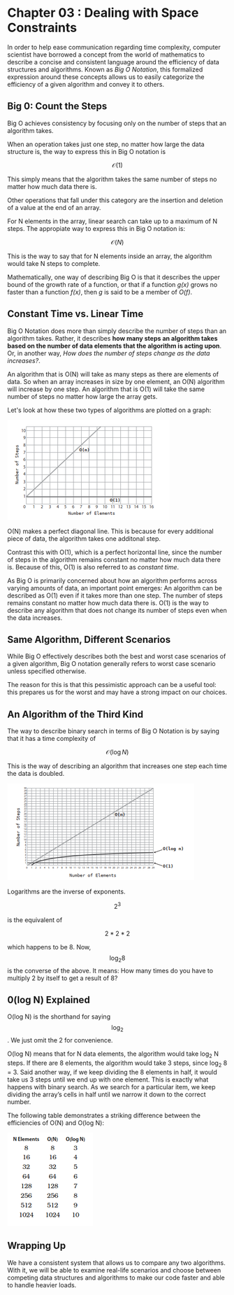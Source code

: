 # Chapter 03 : Dealing with Space Constraints

In order to help ease communication regarding time complexity, computer scientist have borrowed a concept from the world of mathematics to describe a concise and consistent language around the efficiency of data structures and algorithms. Known as _Big O Notation_, this formalized expression around these concepts allows us to easily categorize the efficiency of a given algorithm and convey it to others. 

## Big 0: Count the Steps

Big O achieves consistency by focusing only on the number of steps that an algorithm takes.

When an operation takes just one step, no matter how large the data structure is, the way to express this in Big O notation is 

$$ \mathcal{O}(1) $$

This simply means that the algorithm takes the same number of steps no matter how much data there is.

Other operations that fall under this category are the insertion and deletion of a value at the end of an array.

For N elements in the array, linear search can take up to a maximum of N steps. The appropiate way to express this in Big O notation is:

$$ \mathcal{O}(N) $$

This is the way to say that for N elements inside an array, the algorithm would take N steps to complete.

Mathematically, one way of describing Big O is that it describes the upper bound of the growth rate of a function, or that if a function _g(x)_ grows no faster than a function _f(x)_, then _g_ is said to be a member of _O(f)_.

## Constant Time vs. Linear Time

Big O Notation does more than simply describe the number of steps than an algorithm takes. Rather, it describes **how many steps an algorithm takes based on the number of data elements that the algorithm is acting upon**. Or, in another way, _How does the number of steps change as the data increases?_.

An algorithm that is O(N) will take as many steps as there are elements of data. So when an array increases in size by one element, an O(N) algorithm will increase by one step. An algorithm that is O(1) will take the same number
of steps no matter how large the array gets.

Let's look at how these two types of algorithms are plotted on a graph:


![title](images/02.png)

O(N) makes a perfect diagonal line. This is because for every additional piece of data, the algorithm takes one additonal step.

Contrast this with O(1), which is a perfect horizontal line, since the number of steps in the algorithm remains constant no matter how much data there is. Because of this, O(1) is also referred to as _constant time_.

As Big O is primarily concerned about how an algorithm performs across varying amounts of data, an important point emerges: An algorithm can be described as O(1) even if it takes more than one step. The number of steps remains constant no matter how much data there is. O(1) is the way to describe any algorithm that does not change its number of steps even when the data increases.

## Same Algorithm, Different Scenarios

While Big O effectively describes both the best and worst case scenarios of a given algorithm, Big O notation generally refers to worst case scenario unless specified otherwise.

The reason for this is that this pessimistic approach can be a useful tool: this prepares us for the worst and may have a strong impact on our choices.

## An Algorithm of the Third Kind

The way to describe binary search in terms of Big O Notation is by saying that it has a time complexity of 

$$ \mathcal{O}(\log{N}) $$

This is the way of describing an algorithm that increases one step each time the data is doubled.

![title](images/03.png)

Logarithms are the inverse of exponents.

$$ 2^3$$ 

is the equivalent of 

$$ 2 * 2 * 2 $$

which happens to be 8. Now, $$\log_2{8}$$ is the converse of the above. It means: How many times do you have to multiply 2 by itself to get a result of 8?

## 0(log N) Explained

O(log N) is the shorthand for saying $$\log_2$$. We just omit the 2 for convenience. 

O(log N) means that for N data elements, the algorithm would take log<sub>2</sub> N steps. If there are 8 elements, the algorithm would take 3 steps, since log<sub>2</sub> 8 = 3. Said another way, if we keep dividing the 8 elements in half, it would take us 3 steps until we end up with one element. This is exactly what happens with binary search. As we search for a particular item, we keep dividing the array’s cells in half until we narrow it down to the correct number.

The following table demonstrates a striking difference between the efficiencies
of O(N) and O(log N):

![title](images/04.png)

## Wrapping Up

We have a consistent system that allows us to compare any two algorithms. With it, we will be able to examine real-life scenarios and choose between competing data structures and algorithms to make our code faster and able to handle heavier loads.


